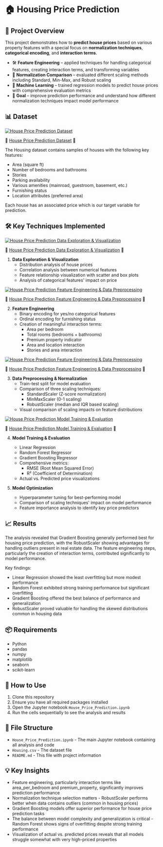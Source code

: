 # 🏠 Housing Price Prediction

## 📌 Project Overview
This project demonstrates how to **predict house prices** based on various property features with a special focus on **normalization techniques**, **categorical encoding**, and **interaction terms**.

- 🛠 **Feature Engineering** – applied techniques for handling categorical features, creating interaction terms, and transforming variables
- 🧪 **Normalization Comparison** – evaluated different scaling methods including Standard, Min-Max, and Robust scaling
- 🤖 **Machine Learning** – trained regression models to predict house prices with comprehensive evaluation metrics
- 🎯 **Goal** – improve prediction performance and understand how different normalization techniques impact model performance

## 📊 Dataset
[![House Price Prediction Dataset](https://img.youtube.com/vi/ijs5XtXmvQM/0.jpg)](https://youtu.be/ijs5XtXmvQM)

🎥 [House Price Prediction Dataset](https://youtu.be/ijs5XtXmvQM) 🎥

The Housing dataset contains samples of houses with the following key features:
- Area (square ft)
- Number of bedrooms and bathrooms
- Stories
- Parking availability
- Various amenities (mainroad, guestroom, basement, etc.)
- Furnishing status
- Location attributes (preferred area)

Each house has an associated price which is our target variable for prediction.

## 🛠 Key Techniques Implemented
[![House Price Prediction Data Exploration & Visualization](https://img.youtube.com/vi/t-2oaa0K0vY/0.jpg)](https://youtu.be/t-2oaa0K0vY)

🎥 [House Price Prediction Data Exploration & Visualization](https://youtu.be/t-2oaa0K0vY) 🎥  

1. **Data Exploration & Visualization**
   - Distribution analysis of house prices
   - Correlation analysis between numerical features
   - Feature relationship visualization with scatter and box plots
   - Analysis of categorical features' impact on price
     
[![House Price Prediction Feature Engineering & Data Preprocessing](https://img.youtube.com/vi/5WuoL1_IPIw/0.jpg)](https://youtu.be/5WuoL1_IPIw)

🎥  [House Price Prediction Feature Engineering & Data Preprocessing](https://youtu.be/5WuoL1_IPIw) 🎥   

2. **Feature Engineering**
   - Binary encoding for yes/no categorical features
   - Ordinal encoding for furnishing status
   - Creation of meaningful interaction terms:
     - Area per bedroom
     - Total rooms (bedrooms + bathrooms)
     - Premium property indicator
     - Area and location interaction
     - Stories and area interaction
       
[![House Price Prediction Feature Engineering & Data Preprocessing](https://img.youtube.com/vi/5WuoL1_IPIw/0.jpg)](https://youtu.be/5WuoL1_IPIw)

🎥  [House Price Prediction Feature Engineering & Data Preprocessing](https://youtu.be/5WuoL1_IPIw) 🎥 

3. **Data Preprocessing & Normalization**
   - Train-test split for model evaluation
   - Comparison of three scaling techniques:
     - StandardScaler (Z-score normalization)
     - MinMaxScaler (0-1 scaling)
     - RobustScaler (median and IQR based scaling)
   - Visual comparison of scaling impacts on feature distributions
     
[![House Price Prediction Model Training & Evaluation](https://img.youtube.com/vi/dBa6o5l3p8E/0.jpg)](https://youtu.be/dBa6o5l3p8E)

🎥 [House Price Prediction Model Training & Evaluation](https://youtu.be/dBa6o5l3p8E) 🎥  

4. **Model Training & Evaluation**
   - Linear Regression
   - Random Forest Regressor
   - Gradient Boosting Regressor
   - Comprehensive metrics:
     - RMSE (Root Mean Squared Error)
     - R² (Coefficient of Determination)
   - Actual vs. Predicted price visualizations

5. **Model Optimization**
   - Hyperparameter tuning for best-performing model
   - Comparison of scaling techniques' impact on model performance
   - Feature importance analysis to identify key price predictors

## 📈 Results
The analysis revealed that Gradient Boosting generally performed best for housing price prediction, with the RobustScaler showing advantages for handling outliers present in real estate data. The feature engineering steps, particularly the creation of interaction terms, contributed significantly to model performance.

Key findings:
- Linear Regression showed the least overfitting but more modest performance
- Random Forest exhibited strong training performance but significant overfitting
- Gradient Boosting offered the best balance of performance and generalization
- RobustScaler proved valuable for handling the skewed distributions common in housing data

## 📦 Requirements
- Python
- pandas
- numpy
- matplotlib
- seaborn
- scikit-learn

## 🚀 How to Use
1. Clone this repository
2. Ensure you have all required packages installed
3. Open the Jupyter notebook `House_Price_Prediction.ipynb`
4. Run the cells sequentially to see the analysis and results

## 📂 File Structure
- `House_Price_Prediction.ipynb` - The main Jupyter notebook containing all analysis and code
- `Housing.csv` - The dataset file
- `README.md` - This file with project information

## 💡 Key Insights
- Feature engineering, particularly interaction terms like area_per_bedroom and premium_property, significantly improves prediction performance
- Normalization technique selection matters - RobustScaler performs better when data contains outliers (common in housing prices)
- Gradient Boosting models offer superior performance for house price prediction tasks
- The balance between model complexity and generalization is critical - Random Forest shows signs of overfitting despite strong training performance
- Visualization of actual vs. predicted prices reveals that all models struggle somewhat with very high-priced properties
